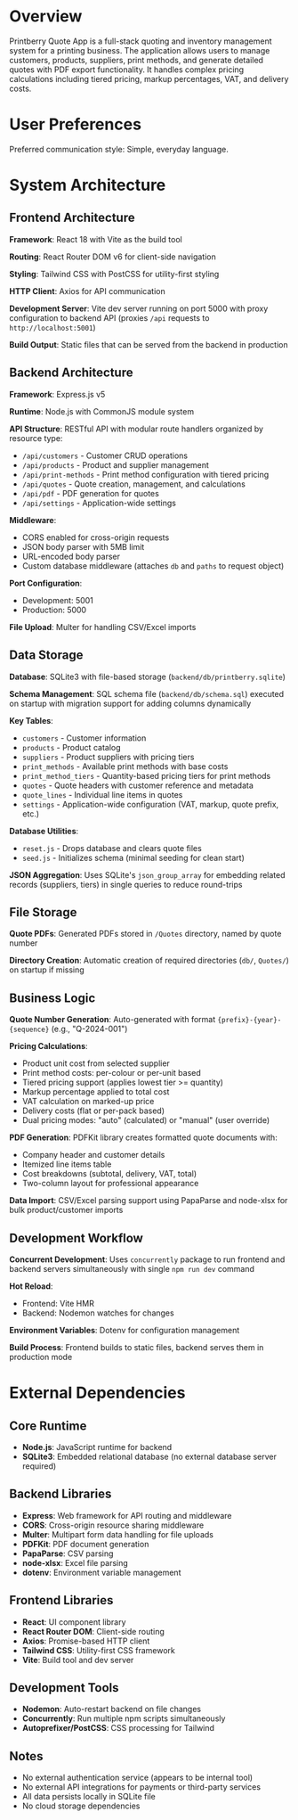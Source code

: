 # Overview

Printberry Quote App is a full-stack quoting and inventory management system for a printing business. The application allows users to manage customers, products, suppliers, print methods, and generate detailed quotes with PDF export functionality. It handles complex pricing calculations including tiered pricing, markup percentages, VAT, and delivery costs.

# User Preferences

Preferred communication style: Simple, everyday language.

# System Architecture

## Frontend Architecture

**Framework**: React 18 with Vite as the build tool

**Routing**: React Router DOM v6 for client-side navigation

**Styling**: Tailwind CSS with PostCSS for utility-first styling

**HTTP Client**: Axios for API communication

**Development Server**: Vite dev server running on port 5000 with proxy configuration to backend API (proxies `/api` requests to `http://localhost:5001`)

**Build Output**: Static files that can be served from the backend in production

## Backend Architecture

**Framework**: Express.js v5

**Runtime**: Node.js with CommonJS module system

**API Structure**: RESTful API with modular route handlers organized by resource type:
- `/api/customers` - Customer CRUD operations
- `/api/products` - Product and supplier management
- `/api/print-methods` - Print method configuration with tiered pricing
- `/api/quotes` - Quote creation, management, and calculations
- `/api/pdf` - PDF generation for quotes
- `/api/settings` - Application-wide settings

**Middleware**:
- CORS enabled for cross-origin requests
- JSON body parser with 5MB limit
- URL-encoded body parser
- Custom database middleware (attaches `db` and `paths` to request object)

**Port Configuration**: 
- Development: 5001
- Production: 5000

**File Upload**: Multer for handling CSV/Excel imports

## Data Storage

**Database**: SQLite3 with file-based storage (`backend/db/printberry.sqlite`)

**Schema Management**: SQL schema file (`backend/db/schema.sql`) executed on startup with migration support for adding columns dynamically

**Key Tables**:
- `customers` - Customer information
- `products` - Product catalog
- `suppliers` - Product suppliers with pricing tiers
- `print_methods` - Available print methods with base costs
- `print_method_tiers` - Quantity-based pricing tiers for print methods
- `quotes` - Quote headers with customer reference and metadata
- `quote_lines` - Individual line items in quotes
- `settings` - Application-wide configuration (VAT, markup, quote prefix, etc.)

**Database Utilities**:
- `reset.js` - Drops database and clears quote files
- `seed.js` - Initializes schema (minimal seeding for clean start)

**JSON Aggregation**: Uses SQLite's `json_group_array` for embedding related records (suppliers, tiers) in single queries to reduce round-trips

## File Storage

**Quote PDFs**: Generated PDFs stored in `/Quotes` directory, named by quote number

**Directory Creation**: Automatic creation of required directories (`db/`, `Quotes/`) on startup if missing

## Business Logic

**Quote Number Generation**: Auto-generated with format `{prefix}-{year}-{sequence}` (e.g., "Q-2024-001")

**Pricing Calculations**:
- Product unit cost from selected supplier
- Print method costs: per-colour or per-unit based
- Tiered pricing support (applies lowest tier >= quantity)
- Markup percentage applied to total cost
- VAT calculation on marked-up price
- Delivery costs (flat or per-pack based)
- Dual pricing modes: "auto" (calculated) or "manual" (user override)

**PDF Generation**: PDFKit library creates formatted quote documents with:
- Company header and customer details
- Itemized line items table
- Cost breakdowns (subtotal, delivery, VAT, total)
- Two-column layout for professional appearance

**Data Import**: CSV/Excel parsing support using PapaParse and node-xlsx for bulk product/customer imports

## Development Workflow

**Concurrent Development**: Uses `concurrently` package to run frontend and backend servers simultaneously with single `npm run dev` command

**Hot Reload**: 
- Frontend: Vite HMR
- Backend: Nodemon watches for changes

**Environment Variables**: Dotenv for configuration management

**Build Process**: Frontend builds to static files, backend serves them in production mode

# External Dependencies

## Core Runtime
- **Node.js**: JavaScript runtime for backend
- **SQLite3**: Embedded relational database (no external database server required)

## Backend Libraries
- **Express**: Web framework for API routing and middleware
- **CORS**: Cross-origin resource sharing middleware
- **Multer**: Multipart form data handling for file uploads
- **PDFKit**: PDF document generation
- **PapaParse**: CSV parsing
- **node-xlsx**: Excel file parsing
- **dotenv**: Environment variable management

## Frontend Libraries
- **React**: UI component library
- **React Router DOM**: Client-side routing
- **Axios**: Promise-based HTTP client
- **Tailwind CSS**: Utility-first CSS framework
- **Vite**: Build tool and dev server

## Development Tools
- **Nodemon**: Auto-restart backend on file changes
- **Concurrently**: Run multiple npm scripts simultaneously
- **Autoprefixer/PostCSS**: CSS processing for Tailwind

## Notes
- No external authentication service (appears to be internal tool)
- No external API integrations for payments or third-party services
- All data persists locally in SQLite file
- No cloud storage dependencies